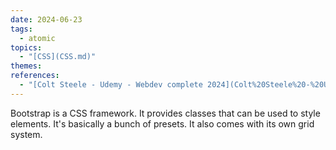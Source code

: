 ```yaml
---  
date: 2024-06-23  
tags:  
  - atomic  
topics:  
  - "[CSS](CSS.md)"  
themes:   
references:  
  - "[Colt Steele - Udemy - Webdev complete 2024](Colt%20Steele%20-%20Udemy%20-%20Webdev%20complete%202024.md)"  
---  
```

Bootstrap is a CSS framework. It provides classes that can be used to style elements. It's basically a bunch of presets. It also comes with its own grid system.